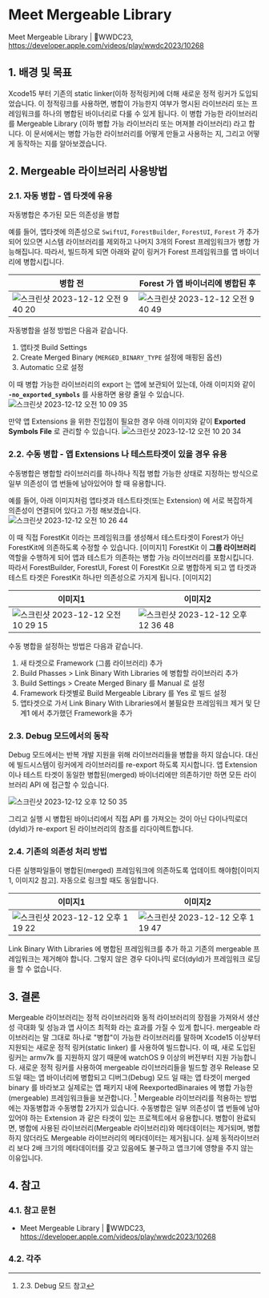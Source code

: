 # Meet Mergeable Library

Meet Mergeable Library | WWDC23, https://developer.apple.com/videos/play/wwdc2023/10268

## 1. 배경 및 목표

Xcode15 부터 기존의 static linker(이하 정적링커)에 더해 새로운 정적 링커가 도입되었습니다. 
이 정적링크를 사용하면, 병합이 가능한지 여부가 명시된 라이브러리 또는 프레임워크를 하나의 병합된 바이너리로 다룰 수 있게 됩니다.
이 병합 가능한 라이브러리를 Mergeable Library (이하 병합 가능 라이브러리 또는 머져블 라이브러리) 라고 합니다.
이 문서에서는 병합 가능한 라이브러리를 어떻게 만들고 사용하는 지, 그리고 어떻게 동작하는 지를 알아보겠습니다.

## 2. Mergeable 라이브러리 사용방법

### 2.1. 자동 병합 - 앱 타겟에 유용
자동병합은 추가된 모든 의존성을 병합

예를 들어, 
앱타겟에 의존성으로 `SwiftUI`, `ForestBuilder`, `ForestUI`, `Forest` 가 추가되어 있으면 시스템 라이브러리를 제외하고 나머지 3개의 Forest 프레임워크가 병합 가능해집니다.
따라서, 빌드하게 되면 아래와 같이 링커가 Forest 프레임워크를 앱 바이너리에 병합시킵니다.

| 병합 전 | Forest 가 앱 바이너리에 병합된 후 |
| --- | --- |
| ![스크린샷 2023-12-12 오전 9 40 20](https://github.com/x-0o0/study-ios/assets/53814741/020d7baf-2336-4e8c-9467-68262a1e6bed) | ![스크린샷 2023-12-12 오전 9 40 49](https://github.com/x-0o0/study-ios/assets/53814741/11db2e80-12b7-4e82-9de4-91ebbfdad7d6) |

자동병합을 설정 방법은 다음과 같습니다.
1. 앱타겟 Build Settings
2. Create Merged Binary (`MERGED_BINARY_TYPE` 설정에 매핑된 옵션)
3. Automatic 으로 설정

이 때 병합 가능한 라이브러리의 export 는 앱에 보관되어 있는데,
아래 이미지와 같이 **`-no_exported_symbols`** 를 사용하면 용량 줄일 수 있습니다.
![스크린샷 2023-12-12 오전 10 09 35](https://github.com/x-0o0/study-ios/assets/53814741/bbb8d19f-3dd1-40a6-bc45-2c93403ec28c)

만약 앱 Extensions 을 위한 진입점이 필요한 경우 아래 이미지와 같이 **Exported Symbols File** 로 관리할 수 있습니다.
![스크린샷 2023-12-12 오전 10 20 34](https://github.com/x-0o0/study-ios/assets/53814741/1e47fb48-d8ed-4d79-91d8-03f17f9a635b)

### 2.2. 수동 병합 - 앱 Extensions 나 테스트타겟이 있을 경우 유용
수동병합은 병합할 라이브러리를 하나하나 직접 병합 가능한 상태로 지정하는 방식으로 일부 의존성이 앱 번들에 남아있어야 할 때 유용합니다.

예를 들어, 아래 이미지처럼 앱타겟과 테스트타겟(또는 Extension) 에 서로 복잡하게 의존성이 연결되어 있다고 가정 해보겠습니다.
![스크린샷 2023-12-12 오전 10 26 44](https://github.com/x-0o0/study-ios/assets/53814741/05139c1d-d0b0-4890-9dd1-d6ecd21c5db2)

이 때 직접 ForestKit 이라는 프레임워크를 생성해서 테스트타겟이 Forest가 아닌 ForestKit에 의존하도록 수정할 수 있습니다. [이미지1]
ForestKit 이 **그룹 라이브러리**역할을 수행하게 되어 앱과 테스트가 의존하는 병합 가능 라이브러리를 포함시킵니다.
따라서 ForestBuilder, ForestUI, Forest 이 ForestKit 으로 병합하게 되고 앱 타겟과 테스트 타겟은 ForestKit 하나만 의존성으로 가지게 됩니다. [이미지2]

| 이미지1 | 이미지2 |
| --- | --- |
| ![스크린샷 2023-12-12 오전 10 29 15](https://github.com/x-0o0/study-ios/assets/53814741/7b75acd9-8bc1-430f-b9fb-d8920d696eeb) | ![스크린샷 2023-12-12 오후 12 36 48](https://github.com/x-0o0/study-ios/assets/53814741/b93bd806-3d31-4d31-ae6d-9fbc4ece137c) |

수동 병합을 설정하는 방법은 다음과 같습니다.
1. 새 타겟으로 Framework (그룹 라이브러리) 추가
2. Build Phasses > Link Binary With Libraries 에 병합할 라이브러리 추가
3. Build Settings > Create Merged Binary 를 Manual 로 설정
4. Framework 타겟별로 Build Mergeable Library 를 Yes 로 빌드 설정
5. 앱타겟으로 가서 Link Binary With Libraries에서 불필요한 프레임워크 제거 및 단계1 에서 추가했던 Framework을 추가

### 2.3. Debug 모드에서의 동작

Debug 모드에서는 반복 개발 지원을 위해 라이브러리들을 병합을 하지 않습니다. 
대신에 빌드시스템이 링커에게 라이브러리를 re-export 하도록 지시합니다.
앱 Extension 이나 테스트 타겟이 동일한 병합된(merged) 바이너리에만 의존하기만 하면 모든 라이브러리 API 에 접근할 수 있습니다.

![스크린샷 2023-12-12 오후 12 50 35](https://github.com/x-0o0/study-ios/assets/53814741/4b64fdeb-121f-4028-9a4f-98375cfa61f7)

그리고 실행 시 병합된 바이너리에서 직접 API 를 가져오는 것이 아닌 다이나믹로더(dyld)가 re-export 된 라이브러리의 참조를 리다이렉트합니다.

### 2.4. 기존의 의존성 처리 방법

다른 실행파일들이 병합된(merged) 프레임워크에 의존하도록 업데이트 해야함[이미지1, 이미지2 참고]. 자동으로 링크할 때도 동일합니다.

| 이미지1 | 이미지2|
| --- | --- |
| ![스크린샷 2023-12-12 오후 1 19 22](https://github.com/x-0o0/study-ios/assets/53814741/0b1516ad-b9fe-4746-b246-50b7b3c2c5c4) | ![스크린샷 2023-12-12 오후 1 19 47](https://github.com/x-0o0/study-ios/assets/53814741/7c98def0-bb2e-4e6e-a050-a1fe9c2403d9) |

Link Binary With Libraries 에 병합된 프레임워크를 추가 하고 기존의 mergeable 프레임워크는 제거해야 합니다. 그렇지 않은 경우 다이나믹 로더(dyld)가 프레임워크 로딩을 할 수 없습니다.

## 3. 결론

Mergeable 라이브러리는 정적 라이브러리와 동적 라이브러리의 장점을 가져와서 생산성 극대화 및 성능과 앱 사이즈 최적화 라는 효과를 가질 수 있게 합니다.
mergeable 라이브러리는 말 그대로 하나로 "병합"이 가능한 라이브러리를 말하며 Xcode15 이상부터 지원되는 새로운 정적 링커(static linker) 를 사용하여 빌드합니다. 
이 때, 새로 도입된 링커는 armv7k 를 지원하지 않기 때문에 watchOS 9 이상의 버전부터 지원 가능합니다.
새로운 정적 링커를 사용하여 mergeable 라이브러리들을 빌드할 경우 Release 모드일 때는 앱 바이너리에 병합되고 
디버그(Debug) 모드 일 때는 앱 타겟이 merged binary 를 바라보고 실제로는 앱 패키지 내에 ReexportedBinaraies 에 병합 가능한(mergeable) 프레임워크들을 보관합니다. [^1]
Mergeable 라이브러리를 적용하는 방법에는 자동병합과 수동병합 2가지가 있습니다. 수동병합은 일부 의존성이 앱 번들에 남아있어야 하는 Extension 과 같은 타겟이 있는 프로젝트에서 유용합니다.
병합이 완료되면, 병합에 사용된 라이브러리(Mergeable 라이브러리)와 메타데이터는 제거되며, 병합하지 않더라도 Mergeable 라이브러리의 메타데이터는 제거됩니다. 
실제 동적라이브러리 보다 2배 크기의 메타데이터를 갖고 있음에도 불구하고 앱크기에 영향을 주지 않는 이유입니다.

## 4. 참고

### 4.1. 참고 문헌
- Meet Mergeable Library | WWDC23, https://developer.apple.com/videos/play/wwdc2023/10268

### 4.2. 각주

[^1]: 2.3. Debug 모드 참고
